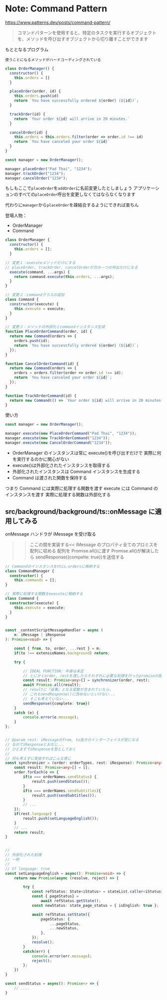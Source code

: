 # Note: Command Pattern

https://www.patterns.dev/posts/command-pattern/

> コマンドパターンを使用すると、特定のタスクを実行するオブジェクトを、メソッドを呼び出すオブジェクトから切り離すことができます

もととなるプログラム

    使うことになるメソッドがハードコーディングされている

```JavaScript
class OrderManager() {
  constructor() {
    this.orders = []
  }

  placeOrder(order, id) {
    this.orders.push(id)
    return `You have successfully ordered ${order} (${id})`;
  }

  trackOrder(id) {
    return `Your order ${id} will arrive in 20 minutes.`
  }

  cancelOrder(id) {
    this.orders = this.orders.filter(order => order.id !== id)
    return `You have canceled your order ${id}`
  }
}

const manager = new OrderManager();

manager.placeOrder("Pad Thai", "1234");
manager.trackOrder("1234");
manager.cancelOrder("1234");
```

もしもここで`placeOrder`を`addOrder`に名前変更したとしましょう
アプリケーションのすべての`placeOrder`呼出を変更しなくてはならなくなります

代わりに`manager`から`placeOrder`を疎結合するようにできれば楽ちん

登場人物：

-   OrderManager
-   Command

```JavaScript
class OrderManager {
  constructor() {
    this.orders = [];
  }

// 変更１：executeメソッドだけにする
// placeOrder, trackOrder, cancelOrderが次の一つの呼出だけになる
  execute(command, ...args) {
    return command.execute(this.orders, ...args);
  }
}

// 変更２：commandクラスの追加
class Command {
  constructor(execute) {
    this.execute = execute;
  }
}

// 変更３：メソッドの外部化とcommandインスタンス生成
function PlaceOrderCommand(order, id) {
  return new Command(orders => {
    orders.push(id);
    return `You have successfully ordered ${order} (${id})`;
  });
}

function CancelOrderCommand(id) {
  return new Command(orders => {
    orders = orders.filter(order => order.id !== id);
    return `You have canceled your order ${id}`;
  });
}

function TrackOrderCommand(id) {
  return new Command(() => `Your order ${id} will arrive in 20 minutes.`);
}

```

使い方

```JavaScript
const manager = new OrderManager();

manager.execute(new PlaceOrderCommand("Pad Thai", "1234"));
manager.execute(new TrackOrderCommand("1234"));
manager.execute(new CancelOrderCommand("1234"));

```

-   OrderManager のインスタンスは常に execute()を呼び出すだけで
    実際に何を実行するのかに関心がない
-   execute()は外部化されたインスタンスを取得する
-   外部化されたインスタンスは Command インスタンスを生成する
-   Command は渡された関数を保持する

つまり
Command には実際に処理する関数を渡す
execute には Command のインスタンスを渡す
実際に処理する関数は外部化する

## src/background/background/ts::onMessage に適用してみる

onMessage ハンドラが iMessage を受け取る

> > ここの間を実装する<<
> > iMessage のプロパティ全てのプロミスを配列に収める
> > 配列を Promise.all()に渡す
> > Promise.all()が解決したら sendResponse({compelte: true})を送信する

```TypeScript
// Commandのインスタンスをthis.ordersに格納する
class CommandManager {
  constructor() {
    this.commands = [];
}

// 実際に処理する関数をexecuteに格納する
class Command {
  constructor(execute) {
    this.execute = execute;
  }
}


const _contentScriptMessageHandler = async (
    m: iMessage | iResponse
): Promise<void> => {

    const { from, to, order, ...rest } = m;
    if(to !== extensioNames.background) return;

    try {

        // IDEAL FUNCTION: 中身は未定
        // とにかくorder, restを渡したらそれぞれに必要な処理を行ったpromiseの配列を返す
        const result: Promise<any>[] = synchronizer(order, rest);
        await Promise.all(result);
        // resultに「返事」となる変数が含まれていたら、
        // これもsendResponse()に含めないといけない...
        // そこも考えていない...
        sendResponse({complete: true})
    }
    catch (e) {
        console.error(e.message);
    }
};


// @param rest: iMessageのfrom, to抜きのインターフェイスが型になる
// なのでiResponseとおなじ...
// ひとまずでiResponseを型としておく
//
// 何も考えずに実装すればこんな感じ
const synchronizer = (order: orderTypes, rest: iResponse): Promise<any>[] => {
    const result: Promise<any>[] = [];
    order.forEach(o => {
        if(o === orderNames.sendStatus) {
            result.push(sendStatus());
        }
        if(o === orderNames.sendSubtitles){
            result.push(sendSubtitles());
        }
        // ...
    });
    if(rest.language) {
        result.push(setLanguageEnglish());
    }
    // ...
    return result;
}


//
// 外部化された処理
// 一例
//
// If language: true
const setLanguageEnglish = async(): Promise<void> => {
    return new Promise(async (resolve, reject) => {

        try {
            const refStatus: State<iStatus> = stateList.caller<iStatus>(nameOfStte.status);
            const { pageStatus} =
                await refStatus.getState();
            const newStatus: state_page_status = { isEnglish: true };

            await refStatus.setState({
                pageStatus: {
                    ...pageStatus,
                    ...newStatus,
                },
            });
            resolve();
        }
        catch(err) {
            console.error(err.message);
            reject();
        };
    })
}

const sendStatus = async(): Promise<> => {
    // ....
}
```
